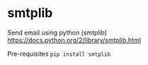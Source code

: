 # smtplib
Send email using python (smtplib)
https://docs.python.org/2/library/smtplib.html

Pre-requisites
```pip install smtplib```
